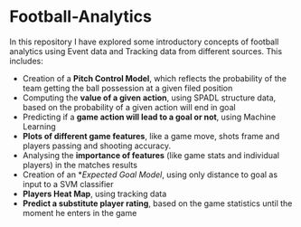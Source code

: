 # Football-Analytics

In this repository I have explored some introductory concepts of football analytics using Event data and Tracking data from different sources. This includes:
- Creation of a **Pitch Control Model**, which reflects the probability of the team getting the ball possession at a given filed position
- Computing the **value of a given action**, using SPADL structure data, based on the probability of a given action will end in goal
- Predicting if a **game action will lead to a goal or not**, using Machine Learning
- **Plots of different game features**, like a game move, shots frame and players passing and shooting accuracy.
- Analysing the **importance of features** (like game stats and individual players) in the matches results
- Creation of an **Expected Goal Model*, using only distance to goal as input to a SVM classifier
- **Players Heat Map**, using tracking data
- **Predict a substitute player rating**, based on the game statistics until the moment he enters in the game
